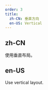 ```yaml
---
order: 3
title:
  zh-CN: 垂直方向
  en-US: Vertical
---
```


## zh-CN

使用垂直布局。

## en-US

Use vertical layout.